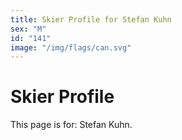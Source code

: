```yaml
---
title: Skier Profile for Stefan Kuhn
sex: "M"
id: "141"
image: "/img/flags/can.svg" 
---
```


# Skier Profile

This page is for: Stefan Kuhn.
    
